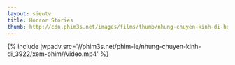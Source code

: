 ```yaml
---
layout: sieutv
title: Horror Stories
thumb: http://cdn.phim3s.net/images/films/thumb/nhung-chuyen-kinh-di-horror-stories-2012.jpg
---
```

{% include jwpadv src='//phim3s.net/phim-le/nhung-chuyen-kinh-di_3922/xem-phim//video.mp4' %}